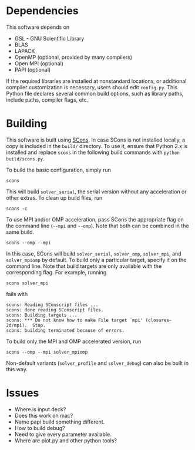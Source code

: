 Dependencies
============

This software depends on

* GSL - GNU Scientific Library
* BLAS
* LAPACK
* OpenMP (optional, provided by many compilers)
* Open MPI (optional)
* PAPI (optional)

If the required libraries are installed at nonstandard locations, or
additional compiler customization is necessary, users should edit `config.py`.
This Python file declares several common build options, such as library
paths, include paths, compiler flags, etc.

Building
========

This software is built using [SCons](http://scons.org/). In case SCons is not
installed locally, a copy is included in the `build/` directory. To use it,
ensure that Python 2.x is installed and
replace `scons` in the following build commands with `python build/scons.py`.

To build the basic configuration, simply run

    scons

This will build `solver_serial`, the serial version without any acceleration
or other extras. To clean up build files, run

    scons -c

To use MPI and/or OMP acceleration, pass SCons the appropriate flag on the
command line (`--mpi` and `--omp`). Note that both can be combined in the
same build.

    scons --omp --mpi

In this case, SCons will build `solver_serial`, `solver_omp`, `solver_mpi`, and
`solver_mpiomp` by default. To build only a particular target, specify it on
the command line. Note that build targets are only available with the
corresponding flag. For example, running

    scons solver_mpi

fails with

    scons: Reading SConscript files ...
    scons: done reading SConscript files.
    scons: Building targets ...
    scons: *** Do not know how to make File target `mpi' (closures-2d/mpi).  Stop.
    scons: building terminated because of errors.

To build only the MPI and OMP accelerated version, run

    scons --omp --mpi solver_mpiomp

Non-default variants (`solver_profile` and `solver_debug`) can also be built in
this way.


Issues
======

* Where is input.deck?
* Does this work on mac?
* Name papi build something different.
* How to build debug?
* Need to give every parameter available.
* Where are plot.py and other python tools?

